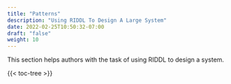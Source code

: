 ```yaml
---
title: "Patterns"
description: "Using RIDDL To Design A Large System"
date: 2022-02-25T10:50:32-07:00 
draft: "false"
weight: 10
---
```


This section helps authors with the task of using RIDDL to design a system.


{{< toc-tree >}}